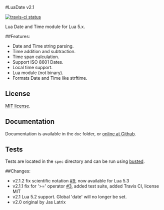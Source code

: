 #LuaDate v2.1

[![travis-ci status](https://secure.travis-ci.org/Tieske/date.png)](http://travis-ci.org/#!/Tieske/date/builds)

Lua Date and Time module for Lua 5.x.

##Features:

* Date and Time string parsing.
* Time addition and subtraction.
* Time span calculation.
* Support ISO 8601 Dates.
* Local time support.
* Lua module (not binary).
* Formats Date and Time like strftime.

## License

[MIT license](http://opensource.org/licenses/MIT).

## Documentation

Documentation is available in the `doc` folder, or [online at Github](http://tieske.github.io/date/).

## Tests

Tests are located in the `spec` directory and can be run using [busted](http://olivinelabs.com/busted/).

##Changes:

- v2.1.2 fix scientific notation [#9](https://github.com/Tieske/date/pull/9), now available for Lua 5.3
- v2.1.1 fix for '>=' operator [#3](https://github.com/Tieske/date/pull/3), added test suite, added Travis CI, license MIT
- v2.1 Lua 5.2 support. Global 'date' will no longer be set.
- v2.0 original by Jas Latrix